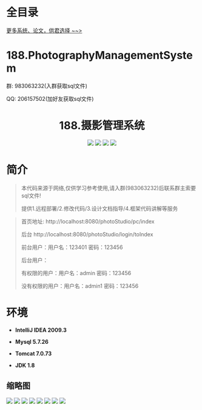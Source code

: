 # 全目录

[更多系统、论文，供君选择 ~~>](https://www.bitwise.net.cn)

# 188.PhotographyManagementSystem

<p>群: 983063232(入群获取sql文件)</p>
<p>QQ: 206157502(加好友获取sql文件)</p>

<p><h1 align="center">188.摄影管理系统</h1></p>



<p align="center">
	<img src="https://img.shields.io/badge/jdk-1.8-orange.svg"/>
    <img src="https://img.shields.io/badge/spring-5.x-lightgrey.svg"/>
    <img src="https://img.shields.io/badge/springmvc-3.x-blue.svg"/>
    <img src="https://img.shields.io/badge/mybatis-5.x-yellow.svg"/>
</p>

# 简介


> 本代码来源于网络,仅供学习参考使用,请入群(983063232)后联系群主索要sql文件!
>
> 提供1.远程部署/2.修改代码/3.设计文档指导/4.框架代码讲解等服务

> 首页地址:  http://localhost:8080/photoStudio/pc/index
> 
> 后台  http://localhost:8080/photoStudio/login/toIndex
> 
> 前台用户：用户名：123401 密码：123456
>
> 后台用户：
> 
> 有权限的用户：用户名：admin 密码：123456
> 
> 没有权限的用户：用户名：admin1 密码：123456



# 环境

- <b>IntelliJ IDEA 2009.3</b>

- <b>Mysql 5.7.26</b>

- <b>Tomcat 7.0.73</b>

- <b>JDK 1.8</b>




## 缩略图

![](https://bitwise.oss-cn-heyuan.aliyuncs.com/2024/9/10/b4e5ca0f-1b32-4720-b9f8-e85214ab4213.png)
![](https://bitwise.oss-cn-heyuan.aliyuncs.com/2024/9/10/f4f9f4f5-63e3-4756-99df-93c194e36b94.png)
![](https://bitwise.oss-cn-heyuan.aliyuncs.com/2024/9/10/91b8f11b-cccb-4cc2-9263-5d5586e9ed31.png)
![](https://bitwise.oss-cn-heyuan.aliyuncs.com/2024/9/10/d724fd01-be2c-4b74-a52f-4e97dacf145d.png)
![](https://bitwise.oss-cn-heyuan.aliyuncs.com/2024/9/10/40da1d20-ce53-4540-99cb-c7c04d678274.png)
![](https://bitwise.oss-cn-heyuan.aliyuncs.com/2024/9/10/d981a039-d950-43f9-b364-18bc112d7625.png)
![](https://bitwise.oss-cn-heyuan.aliyuncs.com/2024/9/10/f82846cb-73e5-4ac0-b026-f4d6f57e5f20.png)
![](https://bitwise.oss-cn-heyuan.aliyuncs.com/2024/9/10/c947ae85-8900-49ca-8c36-86359f8f3125.png)





